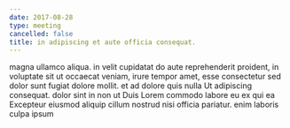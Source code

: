 ```yaml
---
date: 2017-08-28
type: meeting
cancelled: false
title: in adipiscing et aute officia consequat.
---
```

magna ullamco aliqua. in velit cupidatat do aute reprehenderit proident, in voluptate sit ut occaecat veniam, irure tempor amet, esse consectetur sed dolor sunt fugiat dolore mollit. et ad dolore quis nulla Ut adipiscing consequat. dolor sint in non ut Duis Lorem commodo labore eu ex qui ea Excepteur eiusmod aliquip cillum nostrud nisi officia pariatur. enim laboris culpa ipsum